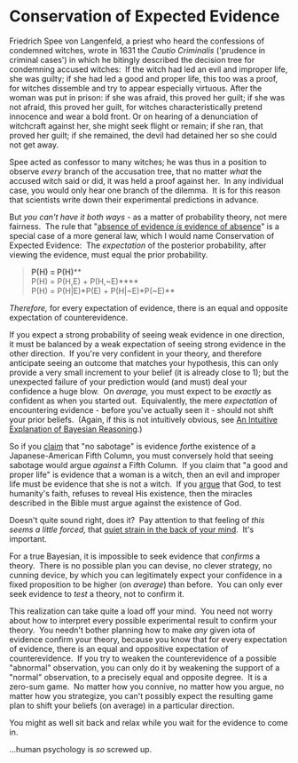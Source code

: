
# Conservation of Expected Evidence

Friedrich Spee von Langenfeld, a priest who heard the confessions
of condemned witches, wrote in 1631 the *Cautio Criminalis*
('prudence in criminal cases') in which he bitingly described the
decision tree for condemning accused witches:  If the witch had led
an evil and improper life, she was guilty; if she had led a good
and proper life, this too was a proof, for witches dissemble and
try to appear especially virtuous. After the woman was put in
prison: if she was afraid, this proved her guilt; if she was not
afraid, this proved her guilt, for witches characteristically
pretend innocence and wear a bold front. Or on hearing of a
denunciation of witchcraft against her, she might seek flight or
remain; if she ran, that proved her guilt; if she remained, the
devil had detained her so she could not get away.

Spee acted as confessor to many witches; he was thus in a position
to observe *every* branch of the accusation tree, that no matter
*what* the accused witch said or did, it was held a proof against
her.  In any individual case, you would only hear one branch of the
dilemma.  It is for this reason that scientists write down their
experimental predictions in advance.

But *you can't have it both ways* - as a matter of probability
theory, not mere fairness.  The rule that
"[absence of evidence *is* evidence of absence](/lw/ih/absence_of_evidence_is_evidence_of_absence/)"
is a special case of a more general law, which I would name
Conservation of Expected Evidence:  The *expectation* of the
posterior probability, after viewing the evidence, must equal the
prior probability.

> **P(H) = P(H)****  
> P(H) = P(H,E) + P(H,\~E)****  
> P(H) = P(H|E)\*P(E) + P(H|\~E)\*P(\~E)**

*Therefore,* for every expectation of evidence, there is an equal
and opposite expectation of counterevidence.

If you expect a strong probability of seeing weak evidence in one
direction, it must be balanced by a weak expectation of seeing
strong evidence in the other direction.  If you're very confident
in your theory, and therefore anticipate seeing an outcome that
matches your hypothesis, this can only provide a very small
increment to your belief (it is already close to 1); but the
unexpected failure of your prediction would (and must) deal your
confidence a huge blow.  On *average,* you must expect to be
*exactly* as confident as when you started out.  Equivalently, the
mere *expectation* of encountering evidence - before you've
actually seen it - should not shift your prior beliefs.  (Again, if
this is not intuitively obvious, see
[An Intuitive Explanation of Bayesian Reasoning](http://yudkowsky.net/bayes/bayes.html).)

So if you
[claim](/lw/ih/absence_of_evidence_is_evidence_of_absence/) that
"no sabotage" is evidence *for*the existence of a Japanese-American
Fifth Column, you must conversely hold that seeing sabotage would
argue *against* a Fifth Column.  If you claim that "a good and
proper life" is evidence that a woman is a witch, then an evil and
improper life must be evidence that she is not a witch.  If you
[argue](/lw/i8/religions_claim_to_be_nondisprovable/) that God, to
test humanity's faith, refuses to reveal His existence, then the
miracles described in the Bible must argue against the existence of
God.

Doesn't quite sound right, does it?  Pay attention to that feeling
of *this seems a little forced,* that
[quiet strain in the back of your mind](/lw/if/your_strength_as_a_rationalist/). 
It's important.

For a true Bayesian, it is impossible to seek evidence that
*confirms* a theory.  There is no possible plan you can devise, no
clever strategy, no cunning device, by which you can legitimately
expect your confidence in a fixed proposition to be higher (on
*average*) than before.  You can only ever seek evidence to *test*
a theory, not to confirm it.

This realization can take quite a load off your mind.  You need not
worry about how to interpret every possible experimental result to
confirm your theory.  You needn't bother planning how to make *any*
given iota of evidence confirm your theory, because you know that
for every expectation of evidence, there is an equal and oppositive
expectation of counterevidence.  If you try to weaken the
counterevidence of a possible "abnormal" observation, you can only
do it by weakening the support of a "normal" observation, to a
precisely equal and opposite degree.  It is a zero-sum game.  No
matter how you connive, no matter how you argue, no matter how you
strategize, you can't possibly expect the resulting game plan to
shift your beliefs (on average) in a particular direction.

You might as well sit back and relax while you wait for the
evidence to come in.

...human psychology is *so* screwed up.
